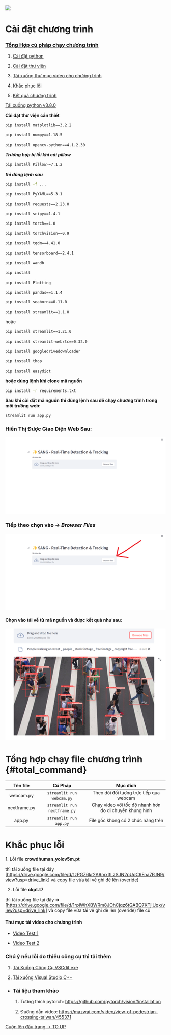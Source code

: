<img src="./data/images/resultObjectYolo.gif"/>

<h1 id="top_page">Cài đặt chương trình</h1>

### [Tổng Hợp cú pháp chạy chương trình](#total_command)

1. <a href="#install_py">Cài đặt python</a>

2. <a href="#install_lib">Cài đặt thư viện</a>

3. <a href="#download_video">Tải xuống thư mục video cho chương trình</a>

4. <a href="#fix_more">Khắc phục lỗi</a>

5. <a href="#result_program">Kết quả chương trình</a>

<p id="install_py">
<a href="https://fa.getpedia.net/data?q=1EDM1YjN4UDO1QTN1UjN4MjN8JDMzATM8VGel5CdpJmMz0CMtgTLz0ibvhGd5B3LxIzLwEzL5EDMy8SZslmZvEGdhR2L">Tải xuống python v3.8.0</a>
</p>

<p id="install_lib"><b>Cài đặt thư viện cần thiết</b></p>

```bash
pip install matplotlib==3.2.2
```

```bash
pip install numpy==1.18.5
```

```bash
pip install opencv-python==4.1.2.30
```

**_Trường hợp bị lỗi khi cài pillow_**

```bash
pip install Pillow>=7.1.2
```

**_thì dùng lệnh sau_**

```bash
pip install -f ...
```

```bash
pip install PyYAML==5.3.1
```

```bash
pip install requests==2.23.0
```

```bash
pip install scipy==1.4.1
```

```bash
pip install torch==1.8
```

```bash
pip install torchvision==0.9
```

```bash
pip install tqdm==4.41.0
```

```bash
pip install tensorboard==2.4.1
```

```bash
pip install wandb
```

```bash
pip install
```

```bash
pip install Plotting
```

```bash
pip install pandas==1.1.4
```

```bash
pip install seaborn==0.11.0
```

```bash
pip install streamlit==1.1.0
```

hoặc

```bash
pip install streamlit==1.21.0
```

```bash
pip install streamlit-webrtc==0.32.0
```

```bash
pip install googledrivedownloader
```

```bash
pip install thop
```

```bash
pip install easydict
```

<b>hoặc dùng lệnh <b>khi clone mã nguồn</b></b>

```bash
pip install -r requirements.txt
```

**Sau khi cài đặt mã nguồn thì dùng lệnh sau để chạy chương trình trong môi trường web:**

```bash
streamlit run app.py
```

### Hiển Thị Được Giao Diện Web Sau:

<img height="auto" width="auto" src="./data/images/imageCMD.png" />

### Tiếp theo chọn vào -> <i>Browser Files</i>

<img height="auto" width="auto" src="./data/images/step2.png" />

#### Chọn vào tải về từ mã nguồn và được kết quả như sau:

<img height="auto" width="auto" src="./data/images/image.png" />

# Tổng hợp chạy file chương trình {#total_command}

|   Tên file   |           Cú Pháp            |                        Mục đích                         |
| :----------: | :--------------------------: | :-----------------------------------------------------: |
|  webcam.py   |  `streamlit run webcam.py`   |         Theo dõi đối tượng trực tiếp qua webcam         |
| nextframe.py | `streamlit run nextframe.py` | Chạy video với tốc độ nhanh hơn do di chuyển khung hình |
|    app.py    |    `streamlit run app.py`    |           File gốc không có 2 chức năng trên            |

<h1 id="fix_more">Khắc phục lỗi</h1>
1. Lỗi file <b>crowdhuman_yolov5m.pt</b>

thì tải xuống file tại đây [https://drive.google.com/file/d/1zPGZ6kr2A9mx3LzSJN2pUdC9Fna7PJN9/view?usp=drive_link] và copy file vừa tải về ghi đè lên (overide)

2. Lỗi file <b>ckpt.t7</b>

thì tải xuống file tại đây => [https://drive.google.com/file/d/1rplWhXBWRm8JOhCjqz6tGABQ7KTjiUqx/view?usp=drive_link] và copy file vừa tải về ghi đè lên (overide) file cũ

<h4 id="download_video">Thư mục tải video cho chương trình</h4>

-   [Video Test 1](https://drive.google.com/file/d/1Z_3RjO9zkKUUqoyK20ykFifZPWch3dsY/view?usp=drive_link)

-   [Video Test 2](https://drive.google.com/file/d/1_0sAg5yvUX75WhsW1UfnIFRNNmWlU32n/view?usp=drive_link)

### Chú ý nếu lỗi do thiếu công cụ thì tải thêm

1. [Tải Xuống Công Cụ VSCdit.exe](https://download.visualstudio.microsoft.com/download/pr/1754ea58-11a6-44ab-a262-696e194ce543/3642E3F95D50CC193E4B5A0B0FFBF7FE2C08801517758B4C8AEB7105A091208A/VC_redist.x64.exe)

2. [Tải xuống Visual Studio C++](https://aka.ms/vs/17/release/vs_BuildTools.exe)

-   ### Tài liệu tham khảo

    1. Tương thích pytorch:
       https://github.com/pytorch/vision#installation

    2. Đường dẫn video:
       https://mazwai.com/video/view-of-pedestrian-crossing-taiwan/455371

<a href="#top_page">Cuộn lên đầu trang -> TO UP</a>

